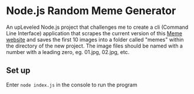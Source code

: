 # Node.js Random Meme Generator

An upLeveled Node.js project that challenges me to create a cli (Command Line Interface) application that scrapes the current version of this [Meme website](memegen-link-examples-upleveled.netlify.app) and saves the first 10 images into a folder called "memes" within the directory of the new project. The image files should be named with a number with a leading zero, eg. 01.jpg, 02.jpg, etc.

## Set up
Enter `node index.js` in the console to run the program
